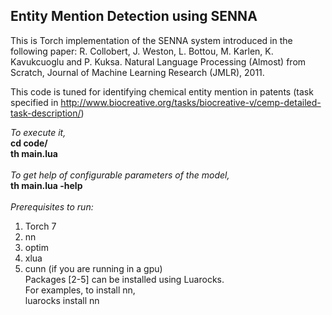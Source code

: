 ## Entity Mention Detection using SENNA<br />

This is Torch implementation of the SENNA system introduced in the following paper:
R. Collobert, J. Weston, L. Bottou, M. Karlen, K. Kavukcuoglu and P. Kuksa. Natural Language Processing (Almost) from Scratch, Journal of Machine Learning Research (JMLR), 2011. <br />

This code is tuned for identifying chemical entity mention in patents (task specified in http://www.biocreative.org/tasks/biocreative-v/cemp-detailed-task-description/)
<br />

*To execute it,* <br />
**cd code/** <br />
**th main.lua** <br />
<br />
*To get help of configurable parameters of the model,* <br />
**th main.lua -help** <br />
<br />
*Prerequisites to run:* <br />
1. Torch 7 <br />
2. nn <br />
3. optim <br />
4. xlua <br />
5. cunn (if you are running in a gpu) <br />
Packages [2-5] can be installed using Luarocks. <br />
For examples, to install nn, <br />
luarocks install nn <br />
